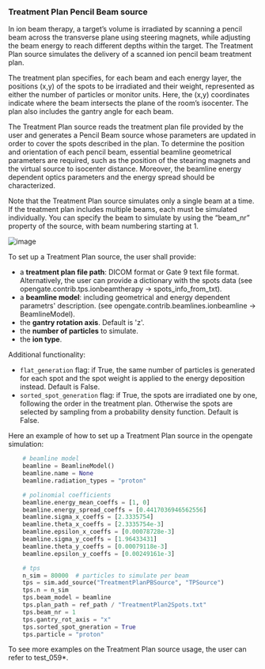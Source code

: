 
### Treatment Plan Pencil Beam source

In ion beam therapy, a target’s volume is irradiated by scanning a pencil beam across the transverse plane using steering magnets, while adjusting the beam energy to reach different depths within the target. The Treatment Plan source simulates the delivery of a scanned ion pencil beam treatment plan.

The treatment plan specifies, for each beam and each energy layer, the positions (x,y) of the spots to be irradiated and their weight, represented as either the number of particles or monitor units. Here, the (x,y) coordinates indicate where the beam intersects the plane of the room’s isocenter. The plan also includes the gantry angle for each beam.

The Treatment Plan source reads the treatment plan file provided by the user and generates a Pencil Beam source whose parameters are updated in order to cover the spots described in the plan. To determine the position and orientation of each pencil beam, essential beamline geometrical parameters are required, such as the position of the stearing magnets and the virtual source to isocenter distance. Moreover, the beamline energy dependent optics parameters and the energy spread should be characterized.

Note that the Treatment Plan source simulates only a single beam at a time. If the treatment plan includes multiple beams, each must be simulated individually. You can specify the beam to simulate by using the “beam_nr” property of the source, with beam numbering starting at 1.

![image](https://github.com/user-attachments/assets/6d7b68ec-6ecb-405e-8d6d-4a752ca8a189)


To set up a Treatment Plan source, the user shall provide:

- a **treatment plan file path**: DICOM format or Gate 9 text file format. Alternatively, the user can provide a dictionary with the spots data (see opengate.contrib.tps.ionbeamtherapy -> spots_info_from_txt).
- a **beamline model**: including geometrical and energy dependent parametrs' description. (see opengate.contrib.beamlines.ionbeamline -> BeamlineModel).
- the **gantry rotation axis**. Default is 'z'.
- the **number of particles** to simulate.
- the **ion type**.

Additional functionality:

- `flat_generation` flag: if True, the same number of particles is generated for each spot and the spot weight is applied to the energy deposition instead. Default is False.
- `sorted_spot_generation` flag: if True, the spots are irradiated one by one, following the order in the treatment plan. Otherwise the spots are selected by sampling from a probability density function. Default is False.

Here an example of how to set up a Treatment Plan source in the opengate simulation:

```python
    # beamline model
    beamline = BeamlineModel()
    beamline.name = None
    beamline.radiation_types = "proton"

    # polinomial coefficients
    beamline.energy_mean_coeffs = [1, 0]
    beamline.energy_spread_coeffs = [0.4417036946562556]
    beamline.sigma_x_coeffs = [2.3335754]
    beamline.theta_x_coeffs = [2.3335754e-3]
    beamline.epsilon_x_coeffs = [0.00078728e-3]
    beamline.sigma_y_coeffs = [1.96433431]
    beamline.theta_y_coeffs = [0.00079118e-3]
    beamline.epsilon_y_coeffs = [0.00249161e-3]

    # tps
    n_sim = 80000  # particles to simulate per beam
    tps = sim.add_source("TreatmentPlanPBSource", "TPSource")
    tps.n = n_sim
    tps.beam_model = beamline
    tps.plan_path = ref_path / "TreatmentPlan2Spots.txt"
    tps.beam_nr = 1
    tps.gantry_rot_axis = "x"
    tps.sorted_spot_gneration = True
    tps.particle = "proton"
```

To see more examples on the Treatment Plan source usage, the user can refer to test_059*.
